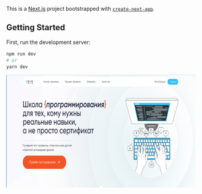 This is a [Next.js](https://nextjs.org/) project bootstrapped with [`create-next-app`](https://github.com/vercel/next.js/tree/canary/packages/create-next-app).

## Getting Started

First, run the development server:

```bash
npm run dev
# or
yarn dev
```

<div align="center">
  <img height="300" width="600" src="./public/Screenshot 2025-06-06 163115.png" />
</div>